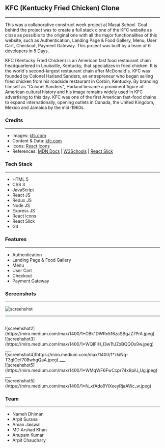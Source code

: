 ## KFC (Kentucky Fried Chicken) Clone 
---
<p>
This was a collaborative construct week project at Masai School.
Goal behind the project was to create a full stack clone of the KFC website as close as possible to the original one with all the major functionalities of this website, such as  Authentication, Landing Page & Food Gallery, Menu, User Cart, Checkout, Payment Gateway.
This project was built by a team of 6 developers in 5 Days. 
</p>

<!-- * [Click Here](https://nameh-dhiman.github.io/Apple-TV-Clone-Project.github.io/ "Apple TV+ Project") to view the deployed website. -->

<p>
KFC (Kentucky Fried Chicken) is an American fast food restaurant chain headquartered in Louisville, Kentucky, that specializes in fried chicken. 
It is the world's second-largest restaurant chain after McDonald's.
KFC was founded by Colonel Harland Sanders, an entrepreneur who began selling fried chicken from his roadside restaurant in Corbin, Kentucky. 
By branding himself as "Colonel Sanders", Harland became a prominent figure of American cultural history and his image remains widely used in KFC advertising to this day.
KFC was one of the first American fast-food chains to expand internationally, opening outlets in Canada, the United Kingdom, Mexico and Jamaica by the mid-1960s. 
</p>

### Credits
___
* Images: [kfc.com](https://www.kfc.com/)
* Content & Data: [kfc.com](https://www.kfc.com/)
* Icons: [React Icons](https://react-icons.github.io/react-icons/)
* References: [MDN Docs](https://developer.mozilla.org/en-US/ ) | [W3Schools](https://www.w3schools.com/) | [React Slick](https://react-slick.neostack.com/)

### Tech Stack
___

* HTML 5
* CSS 3
* JavaScript
* React JS
* Redux JS 
* Node JS
* Express JS
* React Icons
* React Slick
* Git

### Features
___
* Authentication
* Landing Page & Food Gallery
* Menu
* User Cart
* Checkout
* Payment Gateway

### Screenshots
___
![screehshot](https://miro.medium.com/max/1400/1*fu995W5N5M0VbHGlpNJxPQ.jpeg)
___
<br/>
![screehshot2](https://miro.medium.com/max/1400/1*OBk1DWRx516zaSBgJZ7PrA.jpeg)
<br/>
![screehshot3](https://miro.medium.com/max/1400/1*WQIFiH_I3wTtJZxBQQOs9w.jpeg)
___
<br/>
![screehshot4](https://miro.medium.com/max/1400/1*zkiNq-T3glOef708whgQaA.jpeg)
___
<br/>
![screehshot5](https://miro.medium.com/max/1400/1*WMqWF6FwCcpr74x9piU_Ug.jpeg)
___
<br/>
![screehshot5](https://miro.medium.com/max/1400/1*N_xfAdo9YiXeeyRjaAWc_w.jpeg)


### Team
___
* Nameh Dhiman
* Arpit Surana
* Aman Jaiswal
* MD Arshad Khan
* Anupam Kumar
* Arpit Chaudhary
